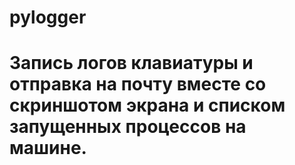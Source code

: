 # pylogger
# Запись логов клавиатуры и отправка на почту вместе со скриншотом экрана и списком запущенных процессов на машине.
